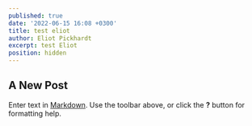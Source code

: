 ```yaml
---
published: true
date: '2022-06-15 16:08 +0300'
title: test eliot
author: Eliot Pickhardt
excerpt: test Eliot
position: hidden
---
```

## A New Post

Enter text in [Markdown](http://daringfireball.net/projects/markdown/). Use the toolbar above, or click the **?** button for formatting help.
